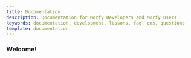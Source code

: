 ```yaml
---
title: Documentation
description: Documentation for Morfy Developers and Morfy Users.
keywords: documentation, development, lessons, faq, cms, questions
template: documentation
---
```


### Welcome!
